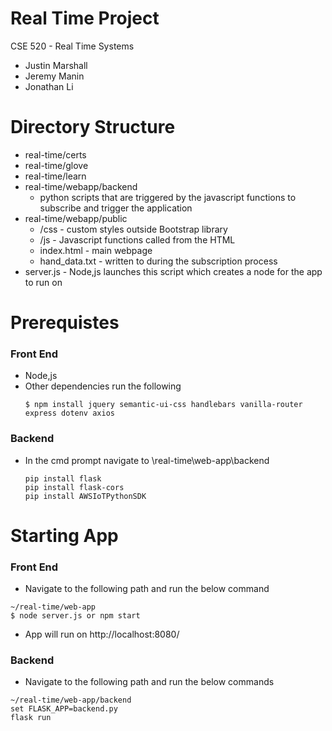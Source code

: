 # Real Time Project

CSE 520 - Real Time Systems
  - Justin Marshall
  - Jeremy Manin
  - Jonathan Li

# Directory Structure

  - real-time/certs
  - real-time/glove
  - real-time/learn
  - real-time/webapp/backend
    - python scripts that are triggered by the javascript functions to subscribe and trigger the application
  - real-time/webapp/public
    - /css - custom styles outside Bootstrap library
    - /js - Javascript functions called from the HTML
    - index.html - main webpage
    - hand_data.txt -  written to during the subscription process
  - server.js - Node,js launches this script which creates a node for the app to run on


# Prerequistes

### Front End
  - Node,js
  - Other dependencies run the following
     ```
     $ npm install jquery semantic-ui-css handlebars vanilla-router express dotenv axios
     ```

### Backend
   - In the cmd prompt navigate to \real-time\web-app\backend
        ```
        pip install flask
        pip install flask-cors
        pip install AWSIoTPythonSDK
        ```
   
# Starting App

### Front End
  - Navigate to the following path and run the below command
   ```
   ~/real-time/web-app
   $ node server.js or npm start
   ```
  - App will run on http://localhost:8080/
 
 ### Backend
   - Navigate to the following path and run the below commands
   ```
   ~/real-time/web-app/backend
   set FLASK_APP=backend.py
   flask run
   ```
